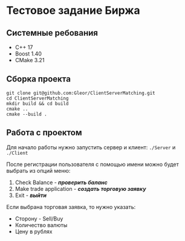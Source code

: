 # Тестовое задание Биржа

## Системные ребования
- C++ 17
- Boost 1.40
- CMake 3.21

## Сборка проекта

```
git clone git@github.com:Gleor/ClientServerMatching.git
cd ClientServerMatching
mkdir build && cd build  
cmake ..  
cmake --build .
```
## Работа с проектом

Для начало работы нужно запустить сервер и клиент: `./Server` и `./Client`

После регистрации пользователя с помощью имени можно будет выбрать из опций меню:

1. Check Balance - ***проверить баланс***
2. Make trade application - ***создать торговую заявку***
3. Exit - ***выйти***

Если выбрана торговая заявка, то нужно указать:
- Сторону - Sell/Buy
- Количество валюты 
- Цену в рублях
